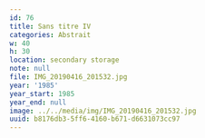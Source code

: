```yaml
---
id: 76
title: Sans titre IV
categories: Abstrait
w: 40
h: 30
location: secondary storage
note: null
file: IMG_20190416_201532.jpg
year: '1985'
year_start: 1985
year_end: null
image: ../../media/img/IMG_20190416_201532.jpg
uuid: b8176db3-5ff6-4160-b671-d6631073cc97
---
```


